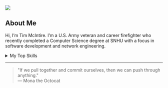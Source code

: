 <picture>
  <source media="(prefers-color-scheme: dark)" srcset="https://user-images.githubusercontent.com/25423296/163456776-7f95b81a-f1ed-45f7-b7ab-8fa810d529fa.png">
  <source media="(prefers-color-scheme: light)" srcset="https://user-images.githubusercontent.com/25423296/163456779-a8556205-d0a5-45e2-ac17-42d089e3c3f8.png">
  <img src="https://github.com/tmcintirejr/CS499/photos/profile.jpg">
</picture>

## About Me

Hi, I’m Tim McIntire. I’m a U.S. Army veteran and career firefighter who recently completed a Computer Science degree at SNHU with a focus in software development and network engineering.

<!-- TO DO: Add more details about what you're currently learning -->

<details>
<summary>My Top Skills</summary>

| Rank | Area                  |
|-----:|------------------------|
|    1 | Java Development       |
|    2 | Networking & Security  |
|    3 | GitHub Project Mgmt    |

</details>

---

> "If we pull together and commit ourselves, then we can push through anything."  
> — Mona the Octocat
